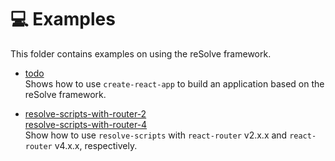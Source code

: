# **:computer: Examples**
This folder contains examples on using the reSolve framework.

* [todo](https://github.com/reimagined/resolve/tree/master/examples/todo)  
	Shows how to use `create-react-app` to build an application based on the reSolve framework.

* [resolve-scripts-with-router-2](https://github.com/reimagined/resolve/tree/master/examples/resolve-scripts-with-router-2)  
	[resolve-scripts-with-router-4](https://github.com/reimagined/resolve/tree/master/examples/resolve-scripts-with-router-4)  
	Show how to use `resolve-scripts` with `react-router` v2.x.x and `react-router` v4.x.x, respectively. 
